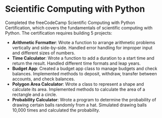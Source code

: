 # Scientific Computing with Python

Completed the freeCodeCamp Scientific Computing with Python Certification, which covers the fundamentals of scientific computing with Python. The certification requires building 5 projects:

- **Arithmetic Formatter**: Wrote a function to arrange arithmetic problems vertically and side-by-side. Handled error handling for improper input and different sizes of numbers.
- **Time Calculator**: Wrote a function to add a duration to a start time and return the result. Handled different time formats and leap years.
- **Budget App**: Created a budget app class to manage budgets and check balances. Implemented methods to deposit, withdraw, transfer between accounts, and check balances.
- **Polygon Area Calculator**: Wrote a class to represent a shape and calculate its area. Implemented methods to calculate the area of a rectangle and a circle.
- **Probability Calculator**: Wrote a program to determine the probability of drawing certain balls randomly from a hat. Simulated drawing balls 10,000 times and calculated the probability.

